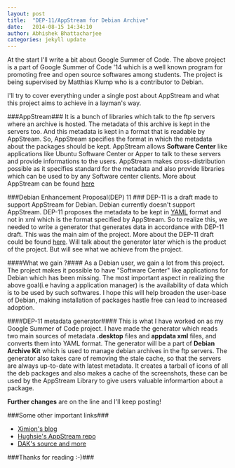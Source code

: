 ```yaml
---
layout: post
title:  "DEP-11/AppStream for Debian Archive"
date:   2014-08-15 14:34:10
author: Abhishek Bhattacharjee
categories: jekyll update
---
```

At the start I'll write a bit about Google Summer of Code. The above project is a part of Google Summer of Code '14
 which is a well known program for promoting free and open source softwares among students. The project is being
supervised by Matthias Klump who is a contributor to Debian.

I'll try to cover everything under a single post about AppStream and what this project aims to achieve in a layman's way.

###AppStream###
It is a bunch of libraries which talk to the ftp servers where an archive is hosted. The metadata of this archive 
is kept in the servers too. And this metadata is kept in a format that is readable by AppStream.
So, AppStream specifies the format in which the metadata about the packages should be kept.
AppStream allows **Software Center** like applications like Ubuntu Software Center or Apper to talk to these servers
and provide informations to the users.
AppStream makes cross-distribution possible as it specifies standard for the metadata and also provide libraries which
can be used to by any Software center clients. More about AppStream can be found [here](http://www.freedesktop.org/software/appstream/docs/)

###Debian Enhancement Proposal(DEP) 11 ###
DEP-11 is a draft made to support AppStream for Debian. Debian currently doesn't support AppStream.
DEP-11 proposes the metadata to be kept in [YAML](http://en.wikipedia.org/wiki/YAML) format and not in xml which
is the format specified by AppStream. 
So to realize this, we needed to write a generator that generates data in accordance with DEP-11 draft.
This was the main aim of the project. More about the DEP-11 draft could be found [here](https://wiki.debian.org/DEP-11).
Will talk about the generator later which is the product of the project. But will see what we achieve from the project.

####What we gain ?####
As a Debian user, we gain a lot from this project. The project makes it possible to have "Software Center" like applications
for Debian which has been missing. The most important aspect in realizing the above goal(i.e having a application manager) is 
the availability of data which is to be used by such softwares.
I hope this will help broaden the user-base of Debian, making installation of packages hastle free can lead to increased
adoption.

####DEP-11 metadata generator####
This is what I have worked on as my Google Summer of Code project. I have made the generator which reads two main 
sources of metadata **.desktop** files and **appdata xml** files, and converts them into YAML format.
The generator will be a part of **Debian Archive Kit** which is used to manage debian archives in the ftp servers.
The generator also takes care of removing the stale cache, so that the servers are always up-to-date with latest metadata.
It creates a tarball of icons of all the deb packages and also makes a cache of the screenshots, these can be used by
the AppStream Library to give users valuable informartion about a package.

**Further changes** are on the line and I'll keep posting!

###Some other important links###
* [Ximion's blog](http://blog.tenstral.net/)
* [Hughsie's AppStream repo](https://github.com/hughsie/fedora-appstream)
* [DAK's source and more](https://ftp-master.debian.org/#dak)

###Thanks for reading :-)###
